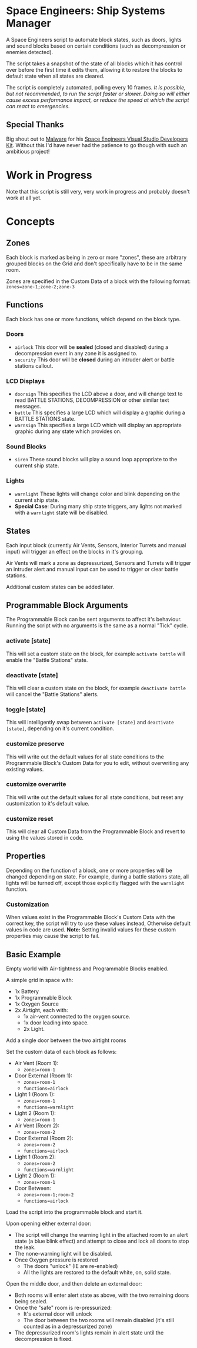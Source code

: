 
# Space Engineers: Ship Systems Manager
A Space Engineers script to automate block states, such as doors, lights and sound blocks based on certain conditions (such as decompression or enemies detected).

The script takes a snapshot of the state of all blocks which it has control over before the first time it edits them, allowing it to restore the blocks to default state when all states are cleared.

The script is completely automated, polling every 10 frames.
*It is possible, but not recommended, to run the script faster or slower.*
*Doing so will either cause excess performance impact, or reduce the speed at which the script can react to emergencies.*
## Special Thanks
Big shout out to [Malware](https://github.com/malware-dev) for his [Space Engineers Visual Studio Developers Kit](https://github.com/malware-dev/MDK-SE).
Without this I'd have never had the patience to go though with such an ambitious project!

# Work in Progress
Note that this script is still very, very work in progress and probably doesn't work at all yet.

# Concepts
## Zones
Each block is marked as being in zero or more "zones", these are arbitrary grouped blocks on the Grid and don't specifically have to be in the same room.

Zones are specified in the Custom Data of a block with the following format:
```zones=zone-1;zone-2;zone-3```

## Functions
Each block has one or more functions, which depend on the block type.

### Doors
* `airlock` This door will be **sealed** (closed and disabled) during a decompression event in any zone it is assigned to.
* `security` This door will be **closed** during an intruder alert or battle stations callout.

### LCD Displays
* `doorsign` This specifies the LCD above a door, and will change text to read BATTLE STATIONS, DECOMPRESSION or other similar text messages.
* `battle` This specifies a large LCD which will display a graphic during a BATTLE STATIONS state.
* `warnsign` This specifies a large LCD which will display an appropriate graphic during any state which provides on.

### Sound Blocks
* `siren` These sound blocks will play a sound loop appropriate to the current ship state.

### Lights
* `warnlight` These lights will change color and blink depending on the current ship state.
* **Special Case**: During many ship state triggers, any lights not marked with a `warnlight` state will be disabled.

## States
Each input block (currently Air Vents, Sensors, Interior Turrets and manual input) will trigger an effect on the blocks in it's grouping.

Air Vents will mark a zone as depressurized, Sensors and Turrets will trigger an intruder alert and manual input can be used to trigger or clear battle stations.

Additional custom states can be added later.

## Programmable Block Arguments
The Programmable Block can be sent arguments to affect it's behaviour.
Running the script with no arguments is the same as a normal "Tick" cycle.
### activate [state]
This will set a custom state on the block, for example `activate battle` will enable the "Battle Stations" state.
### deactivate [state]
This will clear a custom state on the block, for example `deactivate battle` will cancel the "Battle Stations" alerts.
### toggle [state]
This will intelligently swap between `activate [state]` and `deactivate [state]`, depending on it's current condition.
### customize preserve
This will write out the default values for all state conditions to the Programmable Block's Custom Data for you to edit, without overwriting any existing values.
### customize overwrite
This will write out the default values for all state conditions, but reset any customization to it's default value.
### customize reset
This will clear all Custom Data from the Programmable Block and revert to using the values stored in code.

## Properties
Depending on the function of a block, one or more properties will be changed depending on state. For example, during a battle stations state, all lights will be turned off, except those explicitly flagged with the `warnlight` function.
### Customization
When values exist in the Programmable Block's Custom Data with the correct key, the script will try to use these values instead, Otherwise default values in code are used.
**Note:** Setting invalid values for these custom properties may cause the script to fail.

## Basic Example
Empty world with Air-tightness and Programmable Blocks enabled.

A simple grid in space with:
* 1x Battery
* 1x Programmable Block
* 1x Oxygen Source
* 2x Airtight, each with:
  * 1x air-vent connected to the oxygen source.
  * 1x door leading into space.
  * 2x Light.

Add a single door between the two airtight rooms

Set the custom data of each block as follows:
* Air Vent (Room 1):
  * `zones=room-1`
* Door External (Room 1):
  * `zones=room-1`
  * `functions=airlock`
* Light 1 (Room 1):
  * `zones=room-1`
  * `functions=warnlight`
* Light 2 (Room 1):
	* `zones=room-1`
* Air Vent (Room 2):
  * `zones=room-2`
* Door External (Room 2):
  * `zones=room-2`
  * `functions=airlock` 
* Light 1 (Room 2):
  * `zones=room-2`
  * `functions=warnlight`
* Light 2 (Room 1):
	* `zones=room-1`
* Door Between:
  * `zones=room-1;room-2`
  * `functions=airlock`

Load the script into the programmable block and start it.

Upon opening either external door:
* The script will change the warning light in the attached room to an alert state (a blue blink effect) and attempt to close and lock all doors to stop the leak.
* The none-warning light will be disabled.
* Once Oxygen pressure is restored
	* The doors "unlock" (IE are re-enabled)
	* All the lights are restored to the default white, on, solid state.

Open the middle door, and then delete an external door:
* Both rooms will enter alert state as above, with the two remaining doors being sealed.
* Once the "safe" room is re-pressurized:
	*  It's external door will unlock
	*  The door between the two rooms will remain disabled (it's still counted as in a depressurized zone)
*  The depressurized room's lights remain in alert state until the decompression is fixed.
